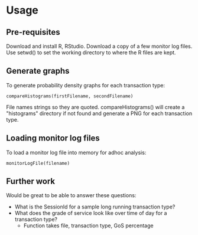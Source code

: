 Usage
========================================================

Pre-requisites
--------------
Download and install R, RStudio.
Download a copy of a few monitor log files.
Use setwd() to set the working directory to where the R files are kept.

Generate graphs
---------------
To generate probability density graphs for each transaction type:
```
compareHistograms(firstFilename, secondFilename)
```
File names strings so they are quoted.
compareHistograms() will create a "histograms" directory if not found and generate a PNG for each transaction type.

Loading monitor log files
-------------------------
To load a monitor log file into memory for adhoc analysis:
```
monitorLogFile(filename)
```

Further work
------------
Would be great to be able to answer these questions:
* What is the SessionId for a sample long running transaction type?
* What does the grade of service look like over time of day for a transaction type?
  * Function takes file, transaction type, GoS percentage

